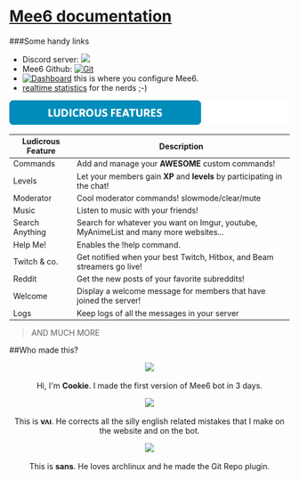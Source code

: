 # [Mee6 documentation](http://silboydens.github.io/Mee6-documentation/)
###Some handy links

* Discord server: [<img src="http://discord-badges.ddns.net/badge/discord/online/159962941502783488/Mee6%20The%20Bot?icon=1">](https://discord.gg/0tOgeGSG9kV0jasj)
* Mee6 Github: [![Git](https://img.shields.io/badge/Github-Mee6-blue.svg?style=flat-square)](https://github.com/cookkkie/mee6)
* [![Dashboard](https://img.shields.io/badge/Mee6-Dahsboard-blue.svg?style=flat-square)](http://mee6.xyz/servers) this is where you configure Mee6.
* [realtime statistics](http://stats.mee6.xyz) for the nerds ;-)

<img src="docs/pics/cggk7y9%5B1%5D.png?raw=true">

|Ludicrous Feature|Description|
|-------|-----------|
|Commands|Add and manage your **AWESOME** custom commands!|
|Levels|Let your members gain **XP** and **levels** by participating in the chat!|
|Moderator|Cool moderator commands! slowmode/clear/mute|
|Music|Listen to music with your friends!|
|Search Anything|Search for whatever you want on Imgur, youtube, MyAnimeList and many more websites...|
|Help Me!|Enables the !help command.|
|Twitch & co.|Get notified when your best Twitch, Hitbox, and Beam streamers go live!|
|Reddit|Get the new posts of your favorite subreddits!|
|Welcome|Display a welcome message for members that have joined the server!|
|Logs|Keep logs of all the messages in your server|
> AND MUCH MORE

##Who made this?

<p align="center">
<img src="docs/pics/cookie.jpg?raw=true">
</p>
<p align="center">
Hi, I'm <b>Cookie</b>. I made the first version of Mee6 bot in 3 days.
</p>

<p align="center">
<img src="docs/pics/vai.jpg?raw=true">
</p>
<p align="center">
This is <b>vʌı</b>. He corrects all the silly english related mistakes that I make on the website and on the bot.
</p>

<p align="center">
<img src="docs/pics/sans.jpg?raw=true">
</p>

<p align="center">
This is <b>sans</b>. He loves archlinux and he made the Git Repo plugin.
</p>

